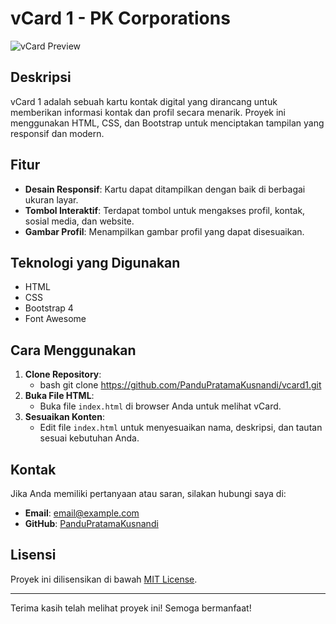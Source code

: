 # vCard 1 - PK Corporations

![vCard Preview](https://blog.pkcorporations.id/uploads/images/202412/image_750x_676c199e4a296.jpg) 

## Deskripsi

vCard 1 adalah sebuah kartu kontak digital yang dirancang untuk memberikan informasi kontak dan profil secara menarik. Proyek ini menggunakan HTML, CSS, dan Bootstrap untuk menciptakan tampilan yang responsif dan modern.

## Fitur

- **Desain Responsif**: Kartu dapat ditampilkan dengan baik di berbagai ukuran layar.
- **Tombol Interaktif**: Terdapat tombol untuk mengakses profil, kontak, sosial media, dan website.
- **Gambar Profil**: Menampilkan gambar profil yang dapat disesuaikan.

## Teknologi yang Digunakan

- HTML
- CSS
- Bootstrap 4
- Font Awesome

## Cara Menggunakan

1. **Clone Repository**:
   - bash git clone https://github.com/PanduPratamaKusnandi/vcard1.git
2. **Buka File HTML**:
   - Buka file `index.html` di browser Anda untuk melihat vCard.
3. **Sesuaikan Konten**:
   - Edit file `index.html` untuk menyesuaikan nama, deskripsi, dan tautan sesuai kebutuhan Anda.

## Kontak

Jika Anda memiliki pertanyaan atau saran, silakan hubungi saya di:

- **Email**: [email@example.com](mailto:pandupk@pkcorporations.id)
- **GitHub**: [PanduPratamaKusnandi](https://github.com/PanduPratamaKusnandi)

## Lisensi

Proyek ini dilisensikan di bawah [MIT License](LICENSE).

---

Terima kasih telah melihat proyek ini! Semoga bermanfaat!
